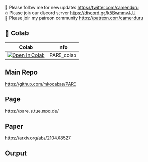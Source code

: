 🐣 Please follow me for new updates https://twitter.com/camenduru <br />
🔥 Please join our discord server https://discord.gg/k5BwmmvJJU <br />
🥳 Please join my patreon community https://patreon.com/camenduru <br />

## 🦒 Colab

| Colab | Info
| --- | --- |
[![Open In Colab](https://colab.research.google.com/assets/colab-badge.svg)](https://colab.research.google.com/github/camenduru/PARE-colab/blob/main/PARE_colab.ipynb) | PARE_colab

## Main Repo
https://github.com/mkocabas/PARE

## Page
https://pare.is.tue.mpg.de/

## Paper
https://arxiv.org/abs/2104.08527

## Output

